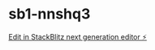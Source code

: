 # sb1-nnshq3

[Edit in StackBlitz next generation editor ⚡️](https://stackblitz.com/~/github.com/Drawline-agency/sb1-nnshq3)